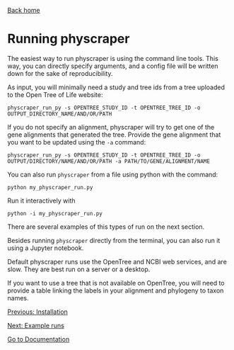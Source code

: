 [Back home](../../README.md)

# Running physcraper

The easiest way to run physcraper is using the command line tools. This way, you can directly specify arguments, and a config file will be written down for the sake of reproducibility.

As input, you will minimally need a study and tree ids from a tree uploaded to the Open Tree of Life website:

```
physcraper_run_py -s OPENTREE_STUDY_ID -t OPENTREE_TREE_ID -o OUTPUT_DIRECTORY_NAME/AND/OR/PATH
```

If you do not specify an alignment, physcraper will try to get one of the gene alignments that generated the tree. Provide the gene alignment that you want to be updated using the `-a` command:

```
physcraper_run_py -s OPENTREE_STUDY_ID -t OPENTREE_TREE_ID -o OUTPUT/DIRECTORY/NAME/AND/OR/PATH -a PATH/TO/GENE/ALIGNMENT/NAME
```

You can also run `physcraper` from a file using python with the command:

```
python my_physcraper_run.py
```

Run it interactively with

```
python -i my_physcraper_run.py
```

There are several examples of this types of run on the next section.

Besides running `physcraper` directly from the terminal, you can also run it using a Jupyter notebook.

<!--You can find instructions on how to set a Jupyter notebook up in the section [installing physcraper](INSTALL.md).-->


Default physcraper runs use the OpenTree and NCBI web services, and are slow.
They are best run on a server or a desktop.

If you want to use a tree that is not available on OpenTree, you will need to provide a table linking the labels in your alignment and phylogeny to taxon names.

[Previous: Installation](INSTALL.md)

[Next: Example runs](examples.md)

[Go to Documentation](https://physcraper.readthedocs.io/en/latest/)
